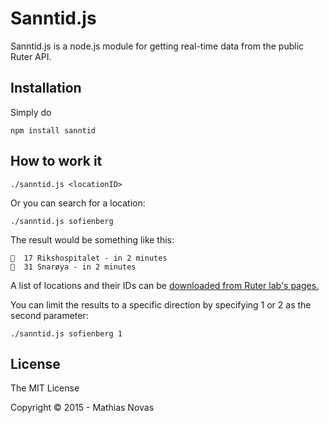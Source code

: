Sanntid.js
==
Sanntid.js is a node.js module for getting real-time data from the public Ruter API.

## Installation
Simply do

    npm install sanntid

## How to work it

    ./sanntid.js <locationID>

Or you can search for a location:

	./sanntid.js sofienberg

The result would be something like this:

    🚋  17 Rikshospitalet - in 2 minutes
    🚌  31 Snarøya - in 2 minutes

A list of locations and their IDs can be [downloaded from Ruter lab's pages.](http://labs.trafikanten.no/how-to-use-the-api.aspx)

You can limit the results to a specific direction by specifying 1 or 2 as the second parameter:

    ./sanntid.js sofienberg 1

## License
The MIT License

Copyright &copy; 2015 - Mathias Novas
